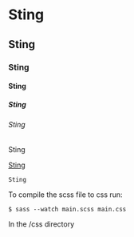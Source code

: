 # Sting
## Sting
### Sting
#### Sting
##### Sting
###### Sting
Sting

[Sting](https://stingalleman.dev/)

```
Sting
```


To compile the scss file to css run: 

```
$ sass --watch main.scss main.css
```

In the /css directory
